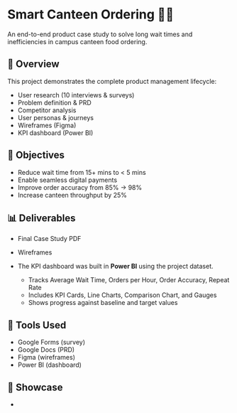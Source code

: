 # Smart Canteen Ordering 🍔📱
An end-to-end product case study to solve long wait times and inefficiencies in campus canteen food ordering.

## 📌 Overview
This project demonstrates the complete product management lifecycle:
- User research (10 interviews & surveys)
- Problem definition & PRD
- Competitor analysis
- User personas & journeys
- Wireframes (Figma)
- KPI dashboard (Power BI)

## 🎯 Objectives
- Reduce wait time from 15+ mins to < 5 mins
- Enable seamless digital payments
- Improve order accuracy from 85% → 98%
- Increase canteen throughput by 25%

## 📊 Deliverables
- Final Case Study PDF
- Wireframes
- The KPI dashboard was built in **Power BI** using the project dataset.

	- Tracks Average Wait Time, Orders per Hour, Order Accuracy, Repeat Rate
	- Includes KPI Cards, Line Charts, Comparison Chart, and Gauges
	- Shows progress against baseline and target values

## 🚀 Tools Used
- Google Forms (survey)
- Google Docs (PRD)
- Figma (wireframes)
- Power BI (dashboard)

## 🔗 Showcase
- 
